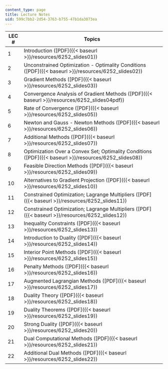 ```yaml
---
content_type: page
title: Lecture Notes
uid: 599c7bb2-2d54-3763-b755-47b1da3073ea
---
```


| LEC # | Topics |
| --- | --- |
| 1 | Introduction ([PDF]({{< baseurl >}}/resources/6252_slides01)) |
| 2 | Unconstrained Optimization - Optimality Conditions ([PDF]({{< baseurl >}}/resources/6252_slides02)) |
| 3 | Gradient Methods ([PDF]({{< baseurl >}}/resources/6252_slides03)) |
| 4 | Convergence Analysis of Gradient Methods ([PDF]({{< baseurl >}}/resources/6252_slides04pdf)) |
| 5 | Rate of Convergence ([PDF]({{< baseurl >}}/resources/6252_slides05)) |
| 6 | Newton and Gauss - Newton Methods ([PDF]({{< baseurl >}}/resources/6252_slides06)) |
| 7 | Additional Methods ([PDF]({{< baseurl >}}/resources/6252_slides07)) |
| 8 | Optimization Over a Convex Set; Optimality Conditions ([PDF]({{< baseurl >}}/resources/6252_slides08)) |
| 9 | Feasible Direction Methods ([PDF]({{< baseurl >}}/resources/6252_slides09)) |
| 10 | Alternatives to Gradient Projection ([PDF]({{< baseurl >}}/resources/6252_slides10)) |
| 11 | Constrained Optimization; Lagrange Multipliers ([PDF]({{< baseurl >}}/resources/6252_slides11)) |
| 12 | Constrained Optimization; Lagrange Multipliers ([PDF]({{< baseurl >}}/resources/6252_slides12)) |
| 13 | Inequality Constraints ([PDF]({{< baseurl >}}/resources/6252_slides13)) |
| 14 | Introduction to Duality ([PDF]({{< baseurl >}}/resources/6252_slides14)) |
| 15 | Interior Point Methods ([PDF]({{< baseurl >}}/resources/6252_slides15)) |
| 16 | Penalty Methods ([PDF]({{< baseurl >}}/resources/6252_slides16)) |
| 17 | Augmented Lagrangian Methods ([PDF]({{< baseurl >}}/resources/6252_slides17)) |
| 18 | Duality Theory ([PDF]({{< baseurl >}}/resources/6252_slides18)) |
| 19 | Duality Theorems ([PDF]({{< baseurl >}}/resources/6252_slides19)) |
| 20 | Strong Duality ([PDF]({{< baseurl >}}/resources/6252_slides20)) |
| 21 | Dual Computational Methods ([PDF]({{< baseurl >}}/resources/6252_slides21)) |
| 22 | Additional Dual Methods ([PDF]({{< baseurl >}}/resources/6252_slides22))